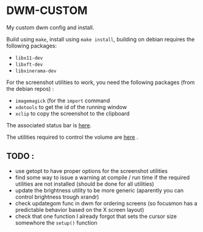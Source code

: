 # DWM-CUSTOM

My custom dwm config and install.

Build using `make`, install using `make install`, building on debian requires the following packages:
- `libx11-dev`
- `libxft-dev` 
- `libxinerama-dev`

For the screenshot utilities to work, you need the following packages (from the debian repos) :
- `imagemagick` (for the `import` command
- `xdotools` to get the id of the running window
- `xclip` to copy the screenshot to the clipboard

The associated status bar is [here](https://github.com/etienne-lelouet/dwm-status).

The utilities required to control the volume are [here](https://github.com/etienne-lelouet/pactl-volumectl) .

## TODO :
- use getopt to have proper options for the screenshot utilities
- find some way to issue a warning at compile / run time if the required utilities are not installed (should be done for all utilities)
- update the brightness utility to be more generic (aparently you can control brightness trough xrandr)
- check updategom func in dwm for ordering screens (so focusmon has a predictable behavior based on the X screen layout)
- check that one function I already forgot that sets the cursor size somewhore the `setup()` function
